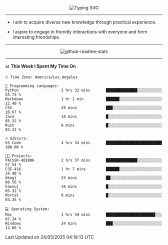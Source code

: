 <p align="center">
  <img src="https://readme-typing-svg.demolab.com?font=Fira+Code&weight=500&size=32&duration=2500&pause=1600&center=true&vCenter=true&random=false&width=1024&height=64&lines=Hi+there+%F0%9F%91%8B;I'm+delighted+you+could+make+it+here+%F0%9F%8E%89;I'm+Harry%2C+a+college+student+still+finding+my+way" alt="Typing SVG" />
</p>


---


- I aim to acquire diverse new knowledge through practical experience.

- I aspire to engage in friendly interactions with everyone and form interesting friendships.


---


<p align="center">
  <img src="https://github-readme-stats.vercel.app/api?username=Harry-Jing&show_icons=true" alt="github-readme-stats"/>
</p>


---

<!--START_SECTION:waka-->
📊 **This Week I Spent My Time On** 

```text
🕑︎ Time Zone: America/Los_Angeles

💬 Programming Languages: 
Python                   2 hrs 32 mins       ██████████████░░░░░░░░░░░   55.73 % 
Markdown                 1 hr 1 min          ██████░░░░░░░░░░░░░░░░░░░   22.40 % 
CSV                      29 mins             ███░░░░░░░░░░░░░░░░░░░░░░   10.67 % 
Java                     14 mins             █░░░░░░░░░░░░░░░░░░░░░░░░   05.32 % 
Rust                     8 mins              █░░░░░░░░░░░░░░░░░░░░░░░░   03.12 % 

🔥 Editors: 
VS Code                  4 hrs 34 mins       █████████████████████████   100.00 % 

🐱‍💻 Projects: 
PACSSK-401006            2 hrs 37 mins       ██████████████░░░░░░░░░░░   57.54 % 
CSE-416                  1 hr 7 mins         ██████░░░░░░░░░░░░░░░░░░░   24.48 % 
Akagi                    23 mins             ██░░░░░░░░░░░░░░░░░░░░░░░   08.56 % 
haoxuj                   14 mins             █░░░░░░░░░░░░░░░░░░░░░░░░   05.32 % 
Mortal                   9 mins              █░░░░░░░░░░░░░░░░░░░░░░░░   03.35 % 

💻 Operating System: 
Mac                      3 hrs 59 mins       ██████████████████████░░░   87.34 % 
Windows                  34 mins             ███░░░░░░░░░░░░░░░░░░░░░░   12.66 % 
```


 Last Updated on 24/05/2025 04:18:13 UTC
<!--END_SECTION:waka-->
